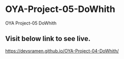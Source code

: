 # OYA-Project-05-DoWhith
 OYA Project-05 DoWhith
## Visit below link to see live.
https://devsramen.github.io/OYA-Project-04-DoWhith/
